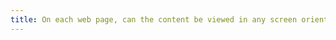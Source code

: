 ```yaml
---
title: On each web page, can the content be viewed in any screen orientation (portrait or landscape) (excluding special cases)?
---
```

